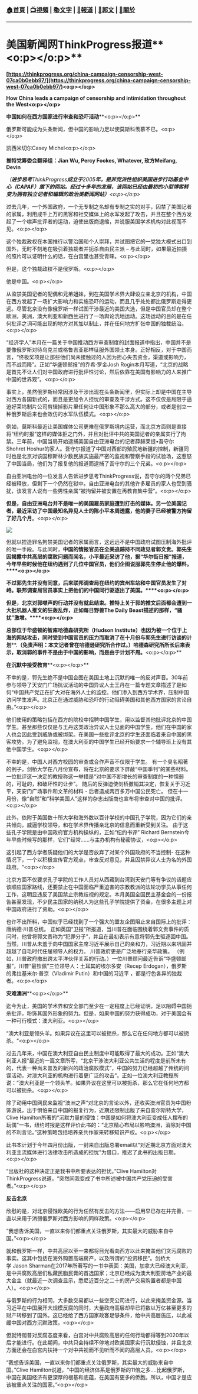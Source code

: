 ###  [:house:首頁](https://github.com/ourhimalayas/home) | [:tv:視頻](https://github.com/ourhimalayas/videos) | [:books:文字](https://github.com/ourhimalayas/txt) | [:newspaper:報道](https://github.com/ourhimalayas/news) | [:eagle:郭文](https://github.com/ourhimalayas/guomedia) | [:pray:關於](https://github.com/ourhimalayas/home/tree/master/about)
---
# **美国新闻网****ThinkProgress****报道****<o:p></o:p>**



**[https://thinkprogress.org/china-campaign-censorship-west-07ca0b0ebb97/](https://thinkprogress.org/china-campaign-censorship-west-07ca0b0ebb97/)<o:p></o:p>**



**How China leads a campaign of censorship and intimidation throughout the West<o:p></o:p>**

**中国如何在西方国家进行审查和恐吓活动****<o:p></o:p>**



俄罗斯可能成为头条新闻，但中国的影响力足以使莫斯科羡慕不已。<o:p></o:p>

凯西米切尔Casey Michel<o:p></o:p>

**推特党筹委会翻译组：Jian Wu, Percy Fookes, Whatever, 玫方Meifang, Devin**



*（**进步思考**ThinkProgress**成立于**2005**年，是非党派性组织美国进步行动基金中心（**CAPAF**）旗下的网站。经过十多年的发展，该网站已经由最初的小型博客转变为拥有独立记者和编辑的政治类新闻网站）**<o:p></o:p>*



过去几年，一个外国政府，一个无专制之名却有专制之实的对手，囚禁了美国记者的家属，利用成千上万的黑客和社交媒体上的水军发起了攻击，并且在整个西方发起了一个噤声批评者的运动，迫使出版商退缩，并说服美国学术机构对此视而不见。<o:p></o:p>



这个独裁政权在本国推行以警治国和个人崇拜，并试图把它的一党独大模式出口到国外，无时不刻地在吸引着独裁者并扼杀自由民主派 – 与此同时，如果最近拍摄的照片可以证明什么的话，在白宫里也甚受青睐。<o:p></o:p>



但是，这个独裁政权不是俄罗斯。<o:p></o:p>



他是中国。<o:p></o:p>



从监禁美国记者的配偶和兄弟姐妹，到在美国学术界大肆设立亲北京的机构，中国在西方发起了一场扩大影响力和实施恐吓的运动，而且几乎处处都比俄罗斯走得更远。尽管北京没有像俄罗斯一样试图干涉最近的美国大选，但是中国官员却在整个欧洲，美洲，澳大利亚和新西兰进行了一场舆论洗地运动。这场运动的目的是在任何批评之词可能出现的地方对其加以制止，并在任何地方扩张中国的独裁统治。<o:p></o:p>



“经济学人”本月在一篇关于中国推动西方审查制度的封面报道中指出，中国并不是要像俄罗斯对待乌克兰或格鲁吉亚那样征服外国领土本身。正好相反，对于中国而言，“终极奖项是让那些他们尚未接触过的人因为担心失去资金，渠道或影响力，而不战而降”。正如“华盛顿邮报”的乔希·罗金Josh Rogin本月写道，“北京的战略是首先不让人们对中国政府进行批评性讨论，然后依靠在美国有影响力的人来推广中国的世界观”。<o:p></o:p>



事实上，虽然俄罗斯经常因涉及干涉出现在头条新闻里，但实际上却是中国在主导对西方各国新式的，而且是更加令人担忧的审查及干涉方式。这不仅仅是局限于逼迫好莱坞制片公司剪辑掉影片里任何让中国形象不那么高大的部分，或者是创立一种俄罗斯后来也会效仿的水军队伍模式。<o:p></o:p>



例如，莫斯科最近让美国媒体公司更难在俄罗斯境内运营，而北京方面则是直接将“纽约时报”这样的媒体拒之门外，并且对批评中共的美国记者的亲属实行了拘禁。三年前，中国当局开始逮捕美国自由亚洲电台的记者薛赫莱提•吾守尔Shohret Hoshur的家人。吾守尔报道了中国对西部的殖民地新疆的控制，新疆同时也是北京对该国穆斯林少数民族实施最严密的监视和警察手段的试验场，这惹怒了中国当局，他们为了报复他的报道而逮捕了吾守尔的三个兄弟。<o:p></o:p>



自由亚洲电台的一位发言人告诉进步思考ThinkProgress说，吾守尔的两个兄弟已经被释放，但剩下一个仍然在狱中。自由亚洲电台的其他许多雇员的家人也受到骚扰，该发言人说有一些男性亲属“被拘留并被安置在再教育集中营”。<o:p></o:p>



**但是，自由亚洲电台并不是唯一的美国雇员家庭遭到打击的媒体。另一位美国记者，最近采访了中国最知名异见人士的陈小平本周透露，他的妻子已经被警方拘留了好几个月**。<o:p></o:p>



[![](https://4.bp.blogspot.com/-3vZquBioeHY/Wjn0TMf6J8I/AAAAAAAABVA/8dF21wD_fMsV-BqfLyUBurW3OB-hK7CzgCLcBGAs/s320/1219-3.PNG)](https://4.bp.blogspot.com/-3vZquBioeHY/Wjn0TMf6J8I/AAAAAAAABVA/8dF21wD_fMsV-BqfLyUBurW3OB-hK7CzgCLcBGAs/s1600/1219-3.PNG)



但就以捏造罪名拘禁美国记者的家属而言，这远远不是中国政府试图压制海外批评的唯一手段。与此同时，**中国的情报官员在全美追踪持不同政见者郭文贵。郭先生因揭露中共高层的腐败问题而闻名，小平最近采访了他，据“华尔街日报”报道， 今年早些时候他在纽约遇到了几位中国官员，他们企图说服郭先生停止他的爆料。****<o:p></o:p>**



**不过郭先生并没有同意，后来联邦调查局在纽约的宾州车站和中国官员发生了对峙。联邦调查局官员事实上把他们的中国同行驱逐出了美国。****<o:p></o:p>**



**但是，北京对郭噤声的行动并没有就此结束。推特上关于郭的推文后面都会遭到一大批机器人推文的狂轰乱炸，正如每日野兽****The Daily Beast****描述的那样，“骚扰”激增。****<o:p></o:p>**



**总部位于华盛顿的智库哈德森研究所（****Hudson Institute****）也因为被一个位于上海的网站攻击，同时受到中国官员的压力而取消了在十月份与郭先生进行访谈的计划****.****（免责声明：本文记者曾在哈德逊研究所合作过。）哈德森研究所所长后来表示，取消郭的事件不是由于中国的影响，而是由于计划不周。****<o:p></o:p>**



**在沉默中接受教育****<o:p></o:p>**



不幸的是，郭先生绝不是中国企图在美国土地上沉默的唯一的反对声音。30年前参与领导了天安门广场抗议活动的中国异议人士王丹在一篇专题文章描述了是如何“中国共产党正在扩大对在海外人士的监控。他们渗入到西方学术界，压制中国访问学生发声。北京正在通过威胁和恐吓的行动阻碍美国和其他西方国家的言论自由。”<o:p></o:p>



他们使用的策略包括在西方的院校中招聘中国学生，用以监督其他批评北京的中国学生。甚至那些仅仅是与王丹这类政治异议人士见面的中国学生，他们在中国的家人也会因此受到威胁或被绑架。在美国一些批评北京的学生还面临着来自中国的黑客攻势。为了避免监视，在澳大利亚的中国学生已经开始要求一个辅导班上没有其他中国学生。<o:p></o:p>



不幸的是，中国人对西方校园的审查或合作声音不仅限于学生。 有一个臭名昭著的例子，剑桥大学在八月份宣布，将在北京的要求下屏蔽“中国季刊”的某些材料。 一位批评这一决定的教授称这一举措是“对中国不断增长的审查制度的一种懦弱的，可耻的，和破坏性的让步”。 随后的反弹迫使剑桥撤销其决定，恢复关于习近平，天安门广场事件和文革的材料 - 后者造成两百多万中国公民死亡。 但在十一月份，像“自然”和“科学美国人”这样的杂志出版商也宣布将审查对中国的批评。<o:p></o:p>



此外，依附于美国数十所大学和海外数以百计学校的中国孔子学院，因为它们的亲共倾向，威逼学校领导，和在学术界传播亲北京的信息而重新受到关注。 由于这些孔子学院是由中国政府官方机构操纵的，正如“纽约书评” Richard Bernstein今年早些时候写的那样，它们“经常......与主办机构有秘密协议，<o:p></o:p>



这引起了西方学者质疑他们的大学是否放弃了对某个外国政府的不当控制- 在这种情况下，一个以积极宣传官方观点，审查反对意见，并且囚禁异议人士为名的外国政府。“<o:p></o:p>



北京方面不仅要求孔子学院的工作人员对从西藏到台湾到天安门等有争议的话题应该顺应国家路线，还要禁止在中国面临严重迫害的宗教教派的法轮功学员从事任何工作，这明显违反了美国禁止宗教歧视的规定。本月美国全国民主基金会的一份报告甚至发现，不少民主国家的纳税人为这些孔子学院提供了资金，在很多主题上对中国政府进行了资助。<o:p></o:p>



也许不出所料，中国似乎已经找到了一个强大的盟友企图阻止来自国际上的批评：唐纳德·川普总统。 正如英国“卫报”所报道，当川普在面临围绕着郭文贵事件的质问时，他曾将郭文贵称为“犯罪分子”，并且在最初表示有意将郭先生驱逐回中国。 当然，川普从未羞于向中国国家主席习近平展示自己的亲和力，习近期以来巩固并超越了自毛时代任届领导人的权力。 川普政府更是广泛地奉行亲华政策。 （例如，川普政府撤出跨太平洋伙伴关系的行动。）一位川普顾问最近告诉“华盛顿邮报”，川普“最钦佩”三位领导人：土耳其的埃尔多安（Recep Erdogan），俄罗斯的弗拉基米尔·普京（Vladimir Putin）和中国的习近平 ，都是行色各异的独裁者。<o:p></o:p>



**灾难澳洲****<o:p></o:p>**



迄今为止，美国的学术界和安全部门至少在一定程度上已经证明，足以阻碍中国扼杀批评，粉饰其国外形象的努力。但是，如果中国的努力获得成功，对于美国会有一种可行模式：澳大利亚。<o:p></o:p>



“澳大利亚是领头羊。如果异议在这里可以被扼杀，那么它在任何地方都可以被扼杀。“<o:p></o:p>

过去几年来，中国在澳大利亚自由民主制度中可能取得了最大的成功。正如“澳大利亚人报”最近的一篇文章所写，“北京干涉澳大利亚公共生活的程度是前所未有的，代表一种尚未普及的新兴的政治腐败模式”，中国的努力已经超越了传统的间谍活动，对澳大利亚的机构进行着更广泛的攻击“。正如一位澳大利亚教授所说：”澳大利亚是一个领头羊。如果异议在这里可以被扼杀，那么它在任何地方都可以被扼杀。<o:p></o:p>



除了动用中国网民来监视“澳洲之声”对北京的言论以外，还收买澳洲官员为中国粉饰游说，出于惧怕来自中国的报复行为，近期还限制出版了来自查尔斯特大学，Clive Hamilton所著的“沉默力量的侵蚀：中国是如何将澳大利亚变成任人摆布的玩偶”一书，纽约时报是这样评价此书的：“北京精心布局以影响澳洲，消除对中国的不利言论。”这种策略包括培养亲共作家来转移知识产权。<o:p></o:p>



此书本计划于今年四月份出版，一封来自出版总署email以“对近期北京方面对澳大利亚主流媒体进行法律攻击所造成的担忧”为借口，推迟了此书的出版日期。<o:p></o:p>



“出版社的这种决定正是我书中所要表达的担忧。”Clive Hamilton对ThinkProgress说道，“突然间我变成了书中所述被中国共产党压迫的受害者。”<o:p></o:p>



**反击北京**



欣慰的是，对北京侵蚀欧美的行为任然有反击的方法——启用早已存在并完善，一直以来用于消弱俄罗斯对西方影响的同样政策。<o:p></o:p>



“我想告诉美国，一直以来你们都重点关注俄罗斯，其实最大的威胁来自中国。”<o:p></o:p>

就和俄罗斯一样，中共高层以至一来都将目光看向西方以此来掩盖他们贪污腐败的事实。这其中包括在海外购置高端房产，以及所谓的“投资移民”。剑桥大学 Jason Sharman在2017年所著写的一书中表面：美国，加拿大已经澳大利亚，是中共腐败高层们私藏民脂民膏的首选国家；北京已经成为澳大利亚房地产业的最大金主（就最近一次调查显示，悉尼近百分之二十的房产交易购置者都是中国人）。<o:p></o:p>



与俄罗斯的行为相同，大多数交易都以一些空壳公司进行，以此来掩盖资金源。当习近平在中国展开大规模反腐的同时，大量政府高层却早已将数以万亿甚至更多的财产转移到了国外。这已经给了西方国家政客足够条件，给中共高层施压，以此减缓中国对西方沉默政策。<o:p></o:p>



但就特朗普对反腐态度来看，白宫对中共腐败高层的任何行动都得等到2020年以后才能进行。在此期间，中共只会持续不停地对欧美国家实行沉默侵蚀，并且北京方面还会在白宫内扶持一个对中共视而不见听而不闻的高层人员。<o:p></o:p>



“我想告诉美国，一直以来你们都重点关注俄罗斯，其实最大的威胁来自中国。”Clive Hamilton说道，“中国的经济体系是俄罗斯的11倍之多....比起俄罗斯，中国在美国经济有更深厚的根基和底蕴，在美国有更多的侨胞。所以，中国才是应该被重点关注的国家。”<o:p></o:p>





<u></u><sub></sub><sup></sup><strike></strike>